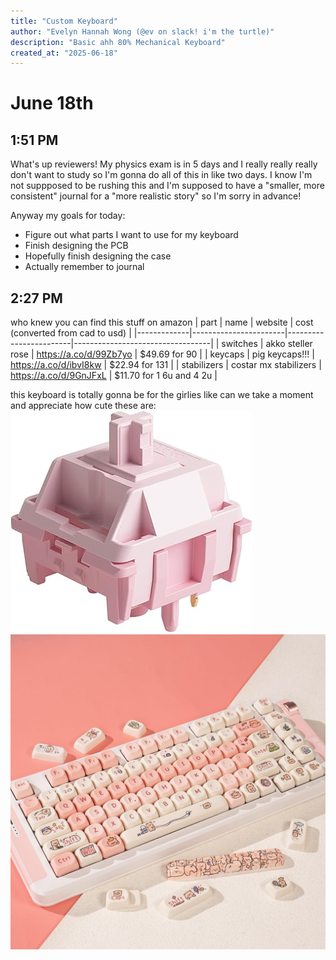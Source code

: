 ```yaml
---
title: "Custom Keyboard"
author: "Evelyn Hannah Wong (@ev on slack! i'm the turtle)"
description: "Basic ahh 80% Mechanical Keyboard"
created_at: "2025-06-18"
---
```


# June 18th 

## 1:51 PM
What's up reviewers! My physics exam is in 5 days and I really really really don't want to study so I'm gonna do all of this in like two days. I know I'm not suppposed to be rushing this and I'm supposed to have a "smaller, more consistent" journal for a "more realistic story" so I'm sorry in advance!

Anyway my goals for today:
- Figure out what parts I want to use for my keyboard
- Finish designing the PCB
- Hopefully finish designing the case
- Actually remember to journal

## 2:27 PM
who knew you can find this stuff on amazon
| part        | name                  | website                | cost (converted from cad to usd) |
|-------------|-----------------------|------------------------|----------------------------------|
| switches    | akko steller rose     | https://a.co/d/99Zb7yo | $49.69 for 90                    |
| keycaps     | pig keycaps!!!        | https://a.co/d/ibvI8kw | $22.94 for 131                   |
| stabilizers | costar mx stabilizers | https://a.co/d/9GnJFxL | $11.70 for 1 6u and 4 2u         |

this keyboard is totally gonna be for the girlies like can we take a moment and appreciate how cute these are:
![switches](images/switches.jpg)
![keycaps](images/keycaps.jpg)